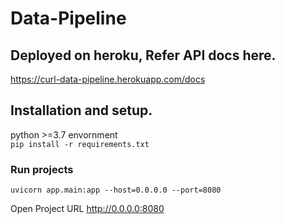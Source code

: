 # Data-Pipeline

## Deployed on heroku, Refer API docs here.
https://curl-data-pipeline.herokuapp.com/docs


## Installation and setup.
python >=3.7  envornment  
`pip install -r requirements.txt`

### Run projects 
`uvicorn app.main:app --host=0.0.0.0 --port=8080`

Open Project URL
http://0.0.0.0:8080



